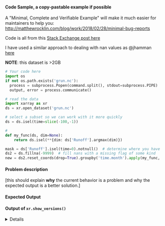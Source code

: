 #### Code Sample, a copy-pastable example if possible

A "Minimal, Complete and Verifiable Example" will make it much easier for maintainers to help you:
http://matthewrocklin.com/blog/work/2018/02/28/minimal-bug-reports

Code is all from this [Stack Exchange post here](https://stackoverflow.com/questions/55995471/python-get-month-of-maximum-value-xarray)

I have used a similar approach to dealing with nan values as @jhamman [here](https://stackoverflow.com/a/50499427/9940782)

**NOTE**: this dataset is >2GB
```python
# Your code here
import os
if not os.path.exists('grun.nc'):
  process = subprocess.Popen(command.split(), stdout=subprocess.PIPE)
  output, error = process.communicate()

# read the data
import xarray as xr
ds = xr.open_dataset('grun.nc')

# select a subset so we can work with it more quickly
ds = ds.isel(time=slice(-100,-1))

#
def my_func(ds, dim=None):
    return ds.isel(**{dim: ds['Runoff'].argmax(dim)})

mask = ds['Runoff'].isel(time=0).notnull()  # determine where you have valid data
ds2 = ds.fillna(-9999)  # fill nans with a missing flag of some kind
new = ds2.reset_coords(drop=True).groupby('time.month').apply(my_func, dim='time').where(mask)  # do the groupby operation/reduction and reapply the mask

```
#### Problem description

[this should explain **why** the current behavior is a problem and why the expected output is a better solution.]

#### Expected Output

#### Output of ``xr.show_versions()``

<details>
# Paste the output here xr.show_versions() here

</details>
